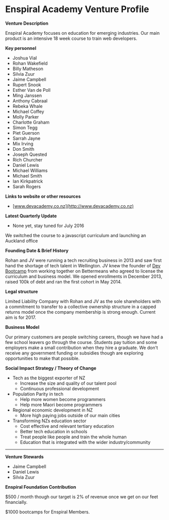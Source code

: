 # Enspiral Academy Venture Profile

**Venture Description**

Enspiral Academy focuses on education for emerging industries. Our main product is an intensive 18 week course to train web developers.

**Key personnel**

* Joshua Vial
* Rohan Wakefield
* Billy Matheson
* Silvia Zuur
* Jaime Campbell
* Rupert Snook
* Esther Van de Poll
* Ming Janssen
* Anthony Cabraal
* Rebeka Whale
* Michael Coffey
* Molly Parker
* Charlotte Graham
* Simon Tegg
* Piet Guerson
* Sarrah Jayne
* Mix Irving
* Don Smith
* Joseph Quested
* Rich Churcher
* Daniel Lewis
* Michael Williams
* Michael Smith
* Ian Kirkpatrick
* Sarah Rogers

**Links to website or other resources**
* [www.devacademy.co.nz](http://www.devacademy.co.nz)

**Latest Quarterly Update**

  * None yet, stay tuned for July 2016

We switched the course to a javascript curriculum and launching an Auckland office

**Founding Date & Brief History**

Rohan and JV were running a tech recruiting business in 2013 and saw first hand the shortage of tech talent in Wellington. JV knew the founder of [Dev Bootcamp](http://www.devbootcamp.com) from working together on Bettermeans who agreed to license the curriculum and business model. We opened enrollments in December 2013, raised 100k of debt and ran the first cohort in May 2014.

**Legal structure**

Limited Liability Company with Rohan and JV as the sole shareholders with a commitment to transfer to a collective ownership structure in a capped returns model once the company membership is strong enough. Current aim is for 2017.

**Business Model**

Our primary customers are people switching careers, though we have had a few school leavers go through the course. Students pay tuition and some employers make a small contribution when they hire a graduate. We don't receive any government funding or subsidies though are exploring opportunities to make that possible.

**Social Impact Strategy / Theory of Change**

* Tech as the biggest exporter of NZ
  * Increase the size and quality of our talent pool
  * Continuous professional development
* Population Parity in tech 
  * Help more women become programmers
  * Help more Maori become programmers
* Regional economic development in NZ
  * More high paying jobs outside of our main cities
* Transforming NZs education sector
  * Cost effective and relevant tertiary education
  * Better tech education in schools
  * Treat people like people and train the whole human
  * Education that is integrated with the wider industry/community

---

**Venture Stewards** 

* Jaime Campbell
* Daniel Lewis
* Silvia Zuur

**Enspiral Foundation Contribution**

$500 / month though our target is 2% of revenue once we get on our feet financially.

$1000 bootcamps for Enspiral Members.
